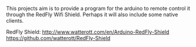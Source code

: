 This projects aim is to provide a program for the arduino to remote control it through the RedFly Wifi Shield. Perhaps it will also include some native clients.

RedFly Shield:
<http://www.watterott.com/en/Arduino-RedFly-Shield>
<https://github.com/watterott/RedFly-Shield>
